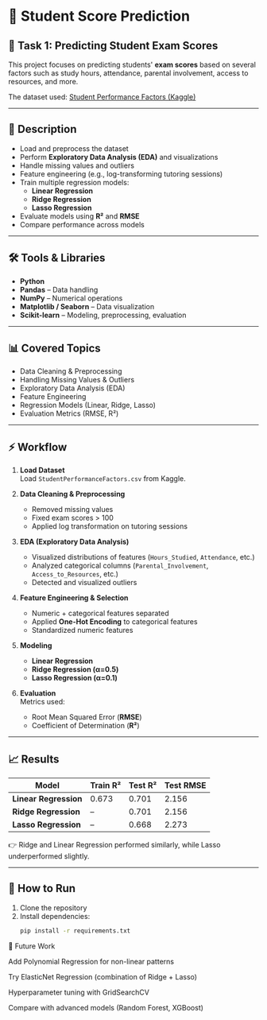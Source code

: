 # 📘 Student Score Prediction

## 📌 Task 1: Predicting Student Exam Scores
This project focuses on predicting students' **exam scores** based on several factors such as study hours, attendance, parental involvement, access to resources, and more.  

The dataset used: [Student Performance Factors (Kaggle)](https://www.kaggle.com/datasets/lainguyn123/student-performance-factors)

---

## 📝 Description
- Load and preprocess the dataset  
- Perform **Exploratory Data Analysis (EDA)** and visualizations  
- Handle missing values and outliers  
- Feature engineering (e.g., log-transforming tutoring sessions)  
- Train multiple regression models:
  - **Linear Regression**
  - **Ridge Regression**
  - **Lasso Regression**
- Evaluate models using **R²** and **RMSE**  
- Compare performance across models  

---

## 🛠 Tools & Libraries
- **Python**
- **Pandas** – Data handling  
- **NumPy** – Numerical operations  
- **Matplotlib / Seaborn** – Data visualization  
- **Scikit-learn** – Modeling, preprocessing, evaluation  

---

## 📊 Covered Topics
- Data Cleaning & Preprocessing  
- Handling Missing Values & Outliers  
- Exploratory Data Analysis (EDA)  
- Feature Engineering  
- Regression Models (Linear, Ridge, Lasso)  
- Evaluation Metrics (RMSE, R²)  

---

## ⚡ Workflow

1. **Load Dataset**  
   Load `StudentPerformanceFactors.csv` from Kaggle.  

2. **Data Cleaning & Preprocessing**  
   - Removed missing values  
   - Fixed exam scores > 100  
   - Applied log transformation on tutoring sessions  

3. **EDA (Exploratory Data Analysis)**  
   - Visualized distributions of features (`Hours_Studied`, `Attendance`, etc.)  
   - Analyzed categorical columns (`Parental_Involvement`, `Access_to_Resources`, etc.)  
   - Detected and visualized outliers  

4. **Feature Engineering & Selection**  
   - Numeric + categorical features separated  
   - Applied **One-Hot Encoding** to categorical features  
   - Standardized numeric features  

5. **Modeling**  
   - **Linear Regression**
   - **Ridge Regression (α=0.5)**
   - **Lasso Regression (α=0.1)**  

6. **Evaluation**  
   Metrics used:
   - Root Mean Squared Error (**RMSE**)  
   - Coefficient of Determination (**R²**)  

---

## 📈 Results

| Model               | Train R² | Test R² | Test RMSE |
|---------------------|----------|---------|-----------|
| **Linear Regression** | 0.673   | 0.701   | 2.156     |
| **Ridge Regression**  | –       | 0.701   | 2.156     |
| **Lasso Regression**  | –       | 0.668   | 2.273     |

👉 Ridge and Linear Regression performed similarly, while Lasso underperformed slightly.  

---

## 🚀 How to Run
1. Clone the repository  
2. Install dependencies:  
   ```bash
   pip install -r requirements.txt
📌 Future Work

Add Polynomial Regression for non-linear patterns

Try ElasticNet Regression (combination of Ridge + Lasso)

Hyperparameter tuning with GridSearchCV

Compare with advanced models (Random Forest, XGBoost)
